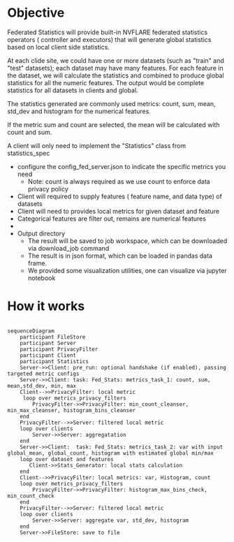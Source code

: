 # Objective
Federated Statistics will provide built-in NVFLARE federated statistics operators ( controller and executors) that 
will generate global statistics based on local client side statistics.

At each clide site, we could have one or more datasets (such as "train" and "test" datasets); each dataset may have many 
features. For each feature in the dataset, we will calculate the statistics and combined to produce 
global statistics for all the numeric features. The output would be complete statistics for all datasets in clients and global.    

The statistics generated are commonly used metrics: count, sum, mean, std_dev and histogram for the numerical features. 

If the metric sum and count are selected, the mean will be calculated with count and sum. 

A client will only need to implement the "Statistics" class from statistics_spec 

* configure the config_fed_server.json to indicate the specific metrics you need
  * Note: count is always required as we use count to enforce data privacy policy
* Client will required to supply features ( feature name, and data type) of datasets 
* Client will need to provides local metrics for given dataset and feature
* Categorical features are filter out, remains are numerical features
* 
* Output directory
  * The result will be saved to job workspace, which can be downloaded via download_job command 
  * The result is in json format, which can be loaded in pandas data frame. 
  * We provided some visualization utilities, one can visualize via jupyter notebook

# How it works

```mermaid
 
sequenceDiagram
    participant FileStore
    participant Server
    participant PrivacyFilter
    participant Client
    participant Statistics
    Server->>Client: pre_run: optional handshake (if enabled), passing targeted metric configs
    Server->>Client: task: Fed_Stats: metrics_task_1: count, sum, mean,std_dev, min, max 
    Client-->>PrivacyFilter: local metric
     loop over metrics_privacy_filters
        PrivacyFilter->>PrivacyFilter: min_count_cleanser, min_max_cleanser, histogram_bins_cleanser
    end
    PrivacyFilter-->>Server: filtered local metric
    loop over clients
        Server->>Server: aggregatation
    end
    Server->>Client:  task: Fed_Stats: metrics_task_2: var with input global_mean, global_count, histogram with estimated global min/max
    loop over dataset and features
       Client->>Stats_Generator: local stats calculation
    end
    Client-->>PrivacyFilter: local metrics: var, Histogram, count
    loop over metrics_privacy_filters
        PrivacyFilter->>PrivacyFilter: histogram_max_bins_check, min_count_check
    end
    PrivacyFilter-->>Server: filtered local metric    
    loop over clients
        Server->>Server: aggregate var, std_dev, histogram
    end
    Server->>FileStore: save to file
```

```

